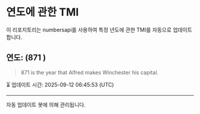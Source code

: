 
# 연도에 관한 TMI

이 리포지토리는 numbersapi를 사용하여 특정 년도에 관한 TMI를 자동으로 업데이트합니다.

## 연도: (871 )
> 871 is the year that Alfred makes Winchester his capital.

⏳ 업데이트 시간: 2025-09-12 06:45:53 (UTC)

---
자동 업데이트 봇에 의해 관리됩니다.
